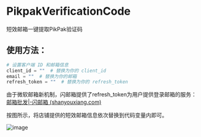 # PikpakVerificationCode

短效邮箱一键提取PikPak验证码

## 使用方法：

```python
# 设置客户端 ID 和邮箱信息
client_id = ""  # 替换为你的 client_id
email = ""  # 替换为你的邮箱
refresh_token = ""  # 替换为你的 refresh_token
```

由于微软邮箱新机制，闪邮箱提供了refresh_token为用户提供登录邮箱的服务：[邮箱批发|-闪邮箱 (shanyouxiang.com)](https://shanyouxiang.com/)

按图所示，将店铺提供的短效邮箱信息依次替换到代码变量内即可。

![image](https://github.com/user-attachments/assets/7c13ac36-ace8-4fb4-a56e-1fb556df7477)

